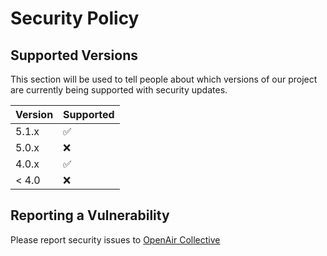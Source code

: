 # Security Policy

## Supported Versions

This section will be used to tell people about which versions of our project are
currently being supported with security updates.

| Version | Supported          |
| ------- | ------------------ |
| 5.1.x   | :white_check_mark: |
| 5.0.x   | :x:                |
| 4.0.x   | :white_check_mark: |
| < 4.0   | :x:                |

## Reporting a Vulnerability

Please report security issues to [OpenAir Collective](https://openaircollective.cc/home/help/)
